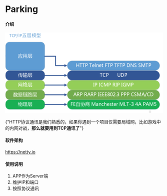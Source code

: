 # Parking

#### 介绍

![Image text](./tcp.png)


{"HTTP协议通讯是我们熟悉的，如果你遇到一个项目仅需要局域网，比如游戏中的内网对战，**那么就要用到TCP通讯了**"}

#### 软件架构
https://netty.io

#### 使用说明

1. APP作为Server端
2. 维护IP和端口
3. 按照协议通讯

